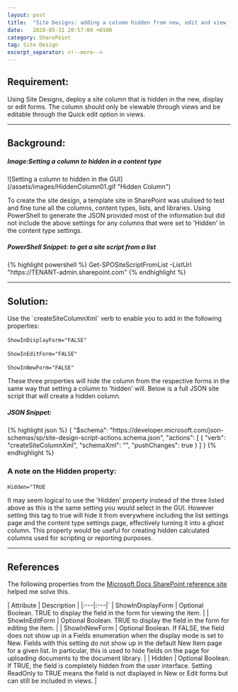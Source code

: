```yaml
---
layout: post
title:  "Site Designs: adding a column hidden from new, edit and view forms"
date:   2020-05-31 20:57:09 +0100
category: SharePoint
tag: Site Design
excerpt_separator: <!--more-->
---
```

<H2>Requirement:</H2>
<p>Using Site Designs, deploy a site column that is hidden in the new, display or edit forms. The column should only be viewable through views and be editable through the Quick edit option in views.</p>
<!--more-->

<hr>

<H2>Background:</H2>
<H5>Image:Setting a column to hidden in a content type</H5>
![Setting a column to hidden in the GUI](/assets/images/HiddenColumn01.gif "Hidden Column")


<p>To create the site design, a template site in SharePoint was utulised to test and fine tune all the columns, content types, lists, and libraries. Using PowerShell to generate the JSON provided most of the information but did not include the above settings for any columns that were set to 'Hidden' in the content type settings.</p>

<H5>PowerShell Snippet: to get a site script from a list</H5>
{% highlight powershell %}
Get-SPOSiteScriptFromList -ListUrl "https://TENANT-admin.sharepoint.com"
{% endhighlight %}

<hr>

<H2>Solution:</H2>
<p>Use the `createSiteColumnXml` verb to enable you to add in the following properties:</p>

`ShowInDisplayForm="FALSE"`

`ShowInEditForm="FALSE"`

`ShowInNewForm="FALSE"`

<p>These three properties will hide the column from the respective forms in the same way that setting a column to 'hidden' will. Below is a full JSON site script that will create a hidden column.</p>

<H5>JSON Snippet:</H5>
{% highlight json %}
{
    "$schema": "https://developer.microsoft.com/json-schemas/sp/site-design-script-actions.schema.json",
    "actions": [
      {
        "verb": "createSiteColumnXml",
        "schemaXml": "<Field Type=\"Text\" Name=\"siteColumnHiddenText\" DisplayName=\"Hidden Text\" ID=\"{162cfd59-21f1-4154-81ef-04b4d554a326}\" Required=\"FALSE\" StaticName=\"siteColumnHiddenText\" Group=\"My Custom\" EnforceUniqueValues=\"FALSE\" Customization=\"\" ShowInDisplayForm=\"FALSE\" ShowInEditForm=\"FALSE\" ShowInNewForm=\"FALSE\" />",
        "pushChanges": true
      }
    ]
  }
{% endhighlight %}

<H3>A note on the Hidden property:</H3>

`Hidden="TRUE`

<p>It may seem logical to use the 'Hidden' property instead of the three listed above as this is the same setting you would select in the GUI. However setting this tag to true will hide it from everywhere including the list settings page and the content type settings page, effectively turning it into a ghost column. This property would be useful for creating hidden calculated columns used for scripting or reporting purposes.</p>

<hr>

<H2>References</H2>

The following properties from the [Microsoft Docs SharePoint reference site][field-element] helped me solve this.

| Attribute  | Description  |
|:---|:---|`
| ShowInDisplayForm  | Optional Boolean. TRUE to display the field in the form for viewing the item.  |
| ShowInEditForm  | Optional Boolean. TRUE to display the field in the form for editing the item.  |
| ShowInNewForm  | Optional Boolean. If FALSE, the field does not show up in a Fields enumeration when the display mode is set to New. Fields with this setting do not show up in the default New Item page for a given list. In particular, this is used to hide fields on the page for uploading documents to the document library.  |
| Hidden  | Optional Boolean. If TRUE, the field is completely hidden from the user interface. Setting ReadOnly to TRUE means the field is not displayed in New or Edit forms but can still be included in views.  |


[field-element]: https://docs.microsoft.com/en-gb/sharepoint/dev/schema/field-element-field